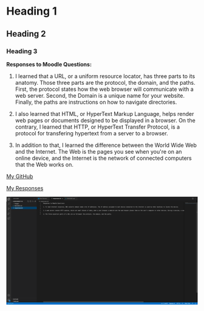 # Heading 1

## Heading 2

### Heading 3

**Responses to Moodle Questions:**

1. I learned that a URL, or a uniform resource locator, has three parts to its anatomy. Those three parts are the protocol, the domain, and the paths. First, the protocol states how the web browser will communicate with a web server. Second, the Domain is a unique name for your website. Finally, the paths are instructions on how to navigate directories.

2. I also learned that HTML, or HyperText Markup Language, helps render web pages or documents designed to be displayed in a browser. On the contrary, I learned that HTTP, or HyperText Transfer Protocol, is a protocol for transfering hypertext from a server to a browser. 

3. In addition to that, I learned the difference between the World Wide Web and the Internet. The Web is the pages you see when you're on an online device, and the Internet is the network of connected computers that the Web works on.

[My GitHub](https://github.com/coltonseymour/web-dev-hw)

[My Responses](./responses.txt)

![Screenshot](./Images/screenshot.png)
